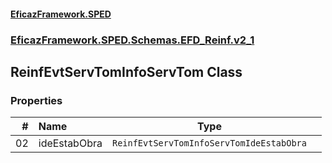 #### [EficazFramework.SPED](EficazFrameworkSPED.md 'EficazFramework SPED')
### [EficazFramework.SPED.Schemas.EFD_Reinf.v2_1](EficazFramework.SPED.Schemas.EFD_Reinf.v2_1.md 'EficazFramework.SPED.Schemas.EFD_Reinf.v2_1')

## ReinfEvtServTomInfoServTom Class
### Properties

| # | Name | Type | |
| ---: | :--- | :---: | :--- |
| 02 | ideEstabObra | `ReinfEvtServTomInfoServTomIdeEstabObra` |  |
